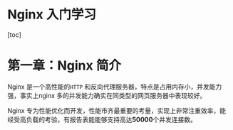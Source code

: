 # Nginx 入门学习

[toc]

# 第一章：Nginx 简介

Nginx 是一个高性能的`HTTP` 和反向代理服务器，特点是占用内存小，并发能力强，事实上nginx 多的并发能力确实在同类型的网页服务器中表现较好。

Nginx 专为性能优化而开发，性能市齐最重要的考量，实现上非常注重效率，能经受高负载的考验，有报告表能能够支持高达**50000**个并发连接数。 